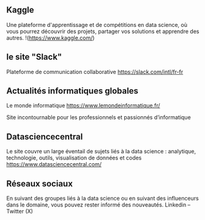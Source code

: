 ## Kaggle

Une plateforme d'apprentissage et de compétitions en data science, où vous pourrez découvrir des projets, partager vos solutions et apprendre des autres.
!(https://www.kaggle.com/)

##  le site "Slack"

Plateforme de communication collaborative
https://slack.com/intl/fr-fr


## Actualités informatiques globales

Le monde informatique 
https://www.lemondeinformatique.fr/

Site incontournable pour les professionnels et passionnés d’informatique

## Datasciencecentral

Le site couvre un large éventail de sujets liés à la data science : analytique, technologie, outils, visualisation de données et codes
https://www.datasciencecentral.com/


## Réseaux sociaux

En suivant des groupes liés à la data science ou en suivant des influenceurs dans le domaine, vous pouvez rester informé des nouveautés.
Linkedin – Twitter (X)
